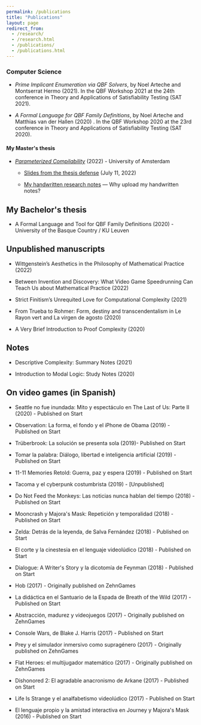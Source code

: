```yaml
---
permalink: /publications
title: "Publications"
layout: page
redirect_from: 
  - /research/
  - /research.html
  - /publications/
  - /publications.html
---
```


### Computer Science

- *Prime Implicant Enumeration via QBF Solvers*, by Noel Arteche and Montserrat Hermo (2021). In the QBF Workshop 2021 at the 24th conference in Theory and Applications of Satisfiability Testing (SAT 2021).

- *A Formal Language for QBF Family Definitions*, by Noel Arteche and Matthias van der Hallen (2020) . In the QBF Workshop 2020 at the 23rd conference in Theory and Applications of Satisfiability Testing (SAT 2020).

#### My Master's thesis
- [*Parameterized Compilability*](https://eprints.illc.uva.nl/id/eprint/2210/1/MoL-2022-11.text.pdf) (2022) - University of Amsterdam

  - [Slides from the thesis defense](narteche.github.io/files/slides/MoL%20Thesis%20Defense%20-%20Slides.pdf) (July 11, 2022)

  - [My handwritten research notes](https://drive.google.com/file/d/1GN1zJbU4dwtxafvQE0wrRLFaBn9zXkJL/view) — Why upload my handwritten notes?

## My Bachelor's thesis
- A Formal Language and Tool for QBF Family Definitions (2020) - University of the Basque Country / KU Leuven

## Unpublished manuscripts
- Wittgenstein’s Aesthetics in the Philosophy of Mathematical Practice (2022)

- Between Invention and Discovery: What Video Game Speedrunning Can Teach Us about Mathematical Practice (2022)

- Strict Finitism’s Unrequited Love for Computational Complexity (2021)

- From Trueba to Rohmer: Form, destiny and transcendentalism in Le Rayon vert and La virgen de agosto (2020)

- A Very Brief Introduction to Proof Complexity (2020)

## Notes
- Descriptive Complexity: Summary Notes (2021)

- Introduction to Modal Logic: Study Notes (2020)

## On video games (in Spanish)
- Seattle no fue inundada: Mito y espectáculo en The Last of Us: Parte II (2020) - Published on Start

- Observation: La forma, el fondo y el iPhone de Obama (2019) - Published on Start

- Trüberbrook: La solución se presenta sola (2019)- Published on Start

- Tomar la palabra: Diálogo, libertad e inteligencia artificial (2019) - Published on Start

- 11-11 Memories Retold: Guerra, paz y espera (2019) - Published on Start

- Tacoma y el cyberpunk costumbrista (2019) - [Unpublished]

- Do Not Feed the Monkeys: Las noticias nunca hablan del tiempo (2018) - Published on Start

- Mooncrash y Majora's Mask: Repetición y temporalidad (2018) - Published on Start

- Zelda: Detrás de la leyenda, de Salva Fernández (2018) - Published on Start

- El corte y la cinestesia en el lenguaje videolúdico (2018) - Published on Start

- Dialogue: A Writer's Story y la dicotomía de Feynman (2018) - Published on Start

- Hob (2017) - Originally published on ZehnGames

- La didáctica en el Santuario de la Espada de Breath of the Wild (2017) - Published on Start

- Abstracción, madurez y videojuegos (2017)  - Originally published on ZehnGames

- Console Wars, de Blake J. Harris (2017) - Published on Start

- Prey y el simulador inmersivo como supragénero (2017) - Originally published on ZehnGames

- Flat Heroes: el multijugador matemático (2017) - Originally published on ZehnGames

- Dishonored 2: El agradable anacronismo de Arkane (2017) - Published on Start

- Life Is Strange y el analfabetismo videolúdico (2017) - Published on Start

- El lenguaje propio y la amistad interactiva en Journey y Majora's Mask (2016) - Published on Start

